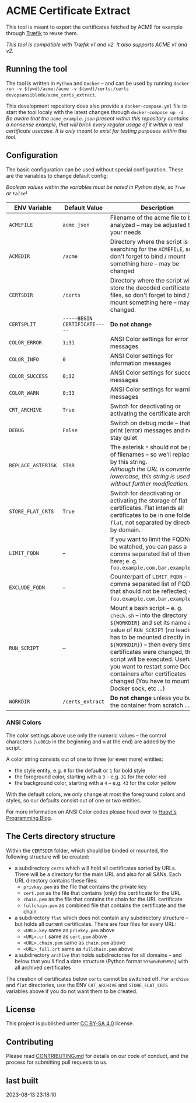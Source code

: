 # ACME Certificate Extract

This tool is meant to export the certificates fetched by ACME for example through [Træfik](https://traefik.io/traefik/) to reuse them.

*This tool is compatible with Træfik v1 and v2. It also supports ACME v1 and v2.*


## Running the tool

The tool is written in `Python` and `Docker` – and can be used by running `docker run -v $(pwd)/acme:/acme -v $(pwd)/certs:/certs devopsansiblede/acme_certs_extract`.

This development repository does also provide a `docker-compose.yml` file to start the tool localy with the latest changes through `docker-compose up -d`.  
*Be aware that the `acme_example.json` present within this repository contains a nonsense example, that will brick every regular usage of it within a real certificate usecase. It is only meant to exist for testing purposes within this tool.*


## Configuration

The basic configuration can be used without special configuration. These are the variables to change default config:

*Boolean values within the variables must be noted in Python style, so `True` or `False`!*

| ENV Variable | Default Value | Description |
| ------------ | ------------- | ----------- |
| `ACMEFILE`   | `acme.json`   | Filename of the acme file to be analyzed – may be adjusted to your needs |
| `ACMEDIR`    | `/acme`       | Directory where the script is searching for the `ACMEFILE`, so don't forget to bind / mount something here – may be changed |
| `CERTSDIR`   | `/certs`      | Directory where the script will store the decoded certificate files, so don't forget to bind / mount something here – may be changed. |
| `CERTSPLIT`  | `-----BEGIN CERTIFICATE-----`| **Do not change** |
| `COLOR_ERROR` | `1;31`    | ANSI Color settings for error messages |
| `COLOR_INFO` | `0`        | ANSI Color settings for information messages |
| `COLOR_SUCCESS` | `0;32`  | ANSI Color settings for success messages |
| `COLOR_WARN` | `0;33`     | ANSI Color settings for warning messages |
| `CRT_ARCHIVE` | `True`       | Switch for deactivating or activating the certificate archive |
| `DEBUG`      | `False`       | Switch on debug mode – that will print (error) messages and not stay quiet |
| `REPLACE_ASTERISK` | `STAR`  | The asterisk `*` should not be part of filenames – so we'll replace it by this string.<br/>*Although the URL is converted to lowercase, this string is used without further modification.* |
| `STORE_FLAT_CRTS` | `True`   | Switch for deactivating or activating the storage of flat certificates. Flat intends all certificates to be in one folder `flat`, not separated by directories by domain. |
| `LIMIT_FQDN` | –             | If you want to limit the FQDNs to be watched, you can pass a comma separated list of them here; e. g. `foo.example.com,bar.example.com` |
| `EXCLUDE_FQDN` | –           | Counterpart of `LIMIT_FQDN` – comma separated list of FQDNs that should not be reflected; e. g. `foo.example.com,bar.example.com`. |
| `RUN_SCRIPT` | –             | Mount a bash script – e. g. `check.sh` – into the directory `${WORKDIR}` and set its name as value of `RUN_SCRIPT` (no leading `/`, has to be mounted directly into `${WORKDIR}`) – then every time, the certificates were changed, this script will be executed. Useful if you want to restart some Docker containers after certificates changed (You have to mount the Docker sock, etc ...) |
| `WORKDIR`    | `/certs_extract` | **Do not change** unless you build the container from scratch ... |


### ANSI Colors

The color settings above use only the numeric values – the control characters (`\u001b` in the beginning and `m` at the end) are added by the script.

A color string consists out of one to three (or even more) entities:

* the style entity, e.g. `0` for the default or `1` for bold style
* the foreground color, starting with a `3` – e.g. `31` for the color red
* the background color, starting with a `4` – e.g. `43` for the color yellow

With the default colors, we only change at most the foreground colors and styles, so our defaults consist out of one or two entities.

For more information on ANSI Color codes please head over to [Haoyi's Programming Blog](https://www.lihaoyi.com/post/BuildyourownCommandLinewithANSIescapecodes.html).


## The Certs directory structure

Within the `CERTSDIR` folder, which should be binded or mounted, the following structure will be created:

* a subdirectory `certs` which will hold all certificates sorted by URLs. There will be a directory for the main URL and also for all SANs. Each URL directory contains these files:
  * `privkey.pem` as the file that contains the private key
  * `cert.pem` as the file that contains (only) the certificate for the URL
  * `chain.pem` as the file that contains the chain for the URL certificate
  * `fullchain.pem` as combined file that contains the certificate and the chain
* a subdirectory `flat` which does not contain any subdirectory structure – but holds all current certificates. There are four files for every URL:
  * `<URL>.key` same as `privkey.pem` above
  * `<URL>.crt` same as `cert.pem` above
  * `<URL>.chain.pem` same as `chain.pem` above
  * `<URL>_full.crt` same as `fullchain.pem` above
* a subdirectory `archive` that holds subdirectories for all domains – and below that you'll find a date structure (Python format `%Y%m%d%H%M%S`) with all archived certificates

The creation of certificates below `certs` cannot be switched off. For `archive` and `flat` directories, use the ENV `CRT_ARCHIVE` and `STORE_FLAT_CRTS` variables above if you do not want them to be created.


## License

This project is published unter [CC BY-SA 4.0](https://creativecommons.org/licenses/by-sa/4.0/) license.


## Contributing

Please read [CONTRIBUTING.md](CONTRIBUTING.md) for details on our code of conduct, and the process for submitting pull requests to us.

## last built

2023-08-13 23:18:10
